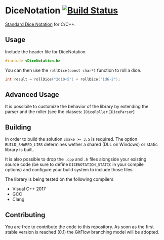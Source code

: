 # DiceNotation [![Build Status](https://travis-ci.org/mattiascibien/DiceNotation.svg?branch=master)](https://travis-ci.org/mattiascibien/DiceNotation)

[Standard Dice Notation](https://en.wikipedia.org/wiki/Dice_notation#Standard_notation) for C/C++.

## Usage

Include the header file for DiceNotation
```cpp
#include <DiceNotation.h>
```

You can then use the `rollDice(const char*)` function to roll a dice.
```cpp
int result = rollDice("2d10+5") + rollDice("1d6-2");
```

## Advanced Usage

It is possibile to customize the behavior of the library by extending the parser and the roller (see the classes: `IDiceRoller` `IDiceParser`)

## Building

In order to build the solution `cmake >= 3.5` is required. The option `BUILD_SHARED_LIBS` determines wether a shared (DLL on Windows) or static library is built.

It is also possible to drop the `.cpp` and `.h` files alongside your existing source code (be sure to define `DICENOTATION_STATIC` in your compile options) and configure your build system to include those files.

The library is being tested on the following compilers:

 * Visual C++ 2017
 * GCC
 * Clang

## Contributing

You are free to contribute the code to this repository. As soon as the first stable version is reached (0.1) the GitFlow branching model will be adopted.
